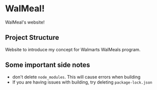 # WalMeal!
WalMeal's website!

## Project Structure
Website to introduce my concept for Walmarts WalMeals program.


## Some important side notes
- don't delete `node_modules`. This will cause errors when building
- If you are having issues with building, try deleting `package-lock.json`
